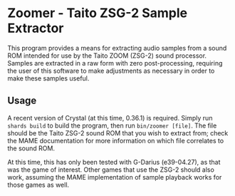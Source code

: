 # Zoomer - Taito ZSG-2 Sample Extractor

This program provides a means for extracting audio samples from a sound ROM intended for use by the Taito ZOOM (ZSG-2) sound processor. Samples are extracted in a raw form with zero post-processing, requiring the user of this software to make adjustments as necessary in order to make these samples useful.

## Usage

A recent version of Crystal (at this time, 0.36.1) is required. Simply run `shards build` to build the program, then run `bin/zoomer [file]`. The file should be the Taito ZSG-2 sound ROM that you wish to extract from; check the MAME documentation for more information on which file correlates to the sound ROM.

At this time, this has only been tested with G-Darius (e39-04.27), as that was the game of interest. Other games that use the ZSG-2 should also work, assuming the MAME implementation of sample playback works for those games as well.
